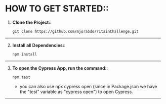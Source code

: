# HOW TO GET STARTED::

1. **Clone the Project:**: 
    ```
    git clone https://github.com/mjorabdo/ritainChallenge.git
    ````
___
2. **Install all Dependencies:**: 
    ```
    npm install
    ``` 
    
___
3. **To open the Cypress App, run the command:**: 
    ```
    npm test
    ``` 
    * you can also use npx cypress open (since in Package.json we have the "test" variable as "cypress open") to open Cypress.
___
